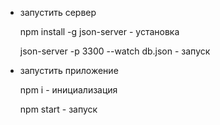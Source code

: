 
- запустить сервер

    npm install -g json-server - установка

    json-server -p 3300 --watch db.json - запуск

- запустить приложениe

    npm i - инициализация 

    npm start - запуск

